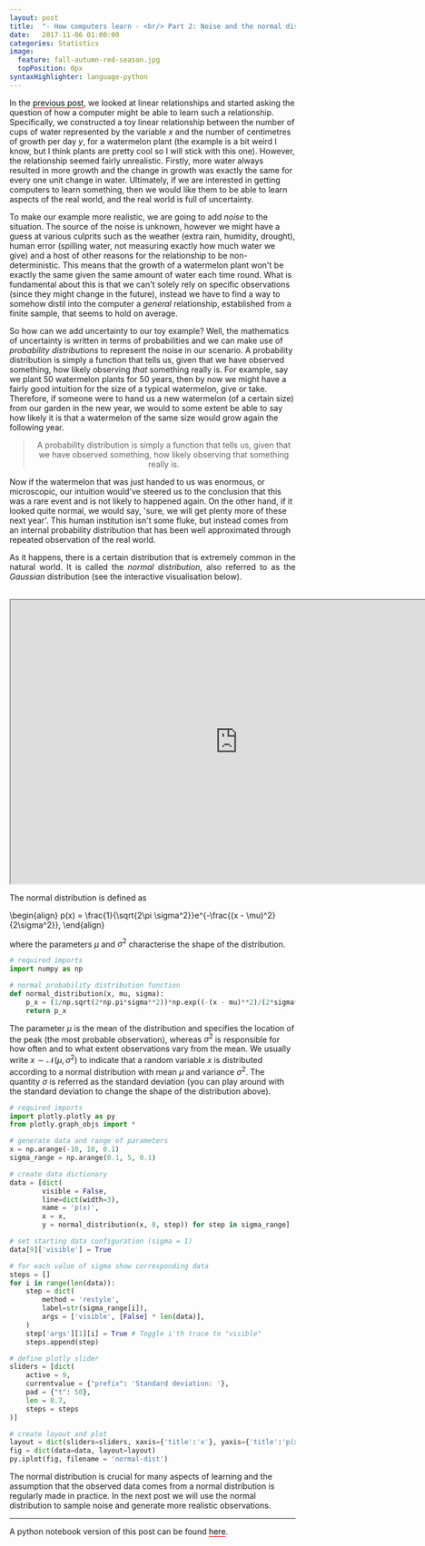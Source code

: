 ```yaml
---
layout: post
title:  "- How computers learn - <br/> Part 2: Noise and the normal distribution"
date:   2017-11-06 01:00:00
categories: Statistics
image:
  feature: fall-autumn-red-season.jpg
  topPosition: 0px
syntaxHighlighter: language-python
---
```


<p align='justify'>

In the <a href="{{ page.previous.url }}" style="text-decoration: none; border-bottom: 1px solid #ff0000; color: #000000;">previous post</a>, we looked at linear relationships and started asking the question of how a computer might be able to learn such a relationship. Specifically, we constructed a toy linear relationship between the number of cups of water represented by the variable $x$ and the number of centimetres of growth per day $y$, for a watermelon plant (the example is a bit weird I know, but I think plants are pretty cool so I will stick with this one). However, the relationship seemed fairly unrealistic. Firstly, more water always resulted in more growth and the change in growth was exactly the same for every one unit change in water.  Ultimately, if we are interested in getting computers to learn something, then we would like them to be able to learn aspects of the real world, and the real world is full of uncertainty. 

</p>

<p align='justify'>

To make our example more realistic, we are going to add <i>noise</i> to the situation. The source of the noise is unknown, however we might have a guess at various culprits such as the weather (extra rain, humidity, drought), human error (spilling water, not measuring exactly how much water we give) and a host of other reasons for the relationship to be non-deterministic. This means that the growth of a watermelon plant won't be exactly the same given the same amount of water each time round. What is fundamental about this is that we can't solely rely on specific observations (since they might change in the future), instead we have to find a way to somehow distil into the computer a <i>general</i> relationship, established from a finite sample, that seems to hold on average.

</p>

<p align='justify'>

So how can we add uncertainty to our toy example? Well, the mathematics of uncertainty is written in terms of probabilities and we can make use of <i>probability distributions</i> to represent the noise in our scenario. A probability distribution is simply a function that tells us, given that we have observed something, how likely observing <i>that</i> something really is. For example, say we plant $50$ watermelon plants for $50$ years, then by now we might have a fairly good intuition for the size of a typical watermelon, give or take. Therefore, if someone were to hand us a new watermelon (of a certain size) from our garden in the new year, we would to some extent be able to say how likely it is that a watermelon of the same size would grow again the following year. 

</p>

<center>
<blockquote class="u--startsWithDoubleQuote">A probability distribution is simply a function that tells us, given that we have observed something, how likely observing that something really is.</blockquote>
</center>


<p align="justify">

Now if the watermelon that was just handed to us was enormous, or microscopic, our intuition would've steered us to the conclusion that this was a rare event and is not likely to happened again. On the other hand, if it looked quite normal, we would say, 'sure, we will get plenty more of these next year'. This human institution isn't some fluke, but instead comes from an internal probability distribution that has been well approximated through repeated observation of the real world. 

</p>

<p align='justify'>
As it happens, there is a certain distribution that is extremely common in the natural world. It is called the <i>normal distribution</i>, also referred to as the <i>Gaussian</i> distribution (see the interactive visualisation below).
</p>

<br>

<center>
	<iframe src="https://plot.ly/~arnup/2.embed?showlink=false" seamless="seamless" scrolling="no" width="800px" height="500px"></iframe>	
</center>

<p>
The normal distribution is defined as

\begin{align}
    p(x) = \frac{1}{\sqrt{2\pi \sigma^2}}e^{-\frac{(x - \mu)^2}{2\sigma^2}},
\end{align}

where the parameters $\mu$ and $\sigma^2$ characterise the shape of the distribution. 
</p>


```python
# required imports
import numpy as np

# normal probability distribution function
def normal_distribution(x, mu, sigma):
    p_x = (1/np.sqrt(2*np.pi*sigma**2))*np.exp((-(x - mu)**2)/(2*sigma**2))
    return p_x
```

<p align="justify">

The parameter $\mu$ is the mean of the distribution and specifies the location of the peak (the most probable observation), whereas $\sigma^2$ is responsible for how often and to what extent observations vary from the mean. We usually write $x \sim \mathcal{N}(\mu, \sigma^2)$ to indicate that a random variable $x$ is distributed according to a normal distribution with mean $\mu$ and variance $\sigma^2$. The quantity $\sigma$ is referred as the standard deviation (you can play around with the standard deviation to change the shape of the distribution above).

</p>


```python
# required imports
import plotly.plotly as py
from plotly.graph_objs import *

# generate data and range of parameters
x = np.arange(-10, 10, 0.1)
sigma_range = np.arange(0.1, 5, 0.1)

# create data dictionary
data = [dict(
        visible = False,
        line=dict(width=3),
        name = 'p(x)',
        x = x,
        y = normal_distribution(x, 0, step)) for step in sigma_range]

# set starting data configuration (sigma = 1)
data[9]['visible'] = True

# for each value of sigma show corresponding data
steps = []
for i in range(len(data)):
    step = dict(
        method = 'restyle',
        label=str(sigma_range[i]),
        args = ['visible', [False] * len(data)],
    )
    step['args'][1][i] = True # Toggle i'th trace to "visible"
    steps.append(step)

# define plotly slider
sliders = [dict(
    active = 9,
    currentvalue = {"prefix": 'Standard deviation: '},
    pad = {"t": 50},
    len = 0.7,
    steps = steps
)]

# create layout and plot
layout = dict(sliders=sliders, xaxis={'title':'x'}, yaxis={'title':'p(x)'})
fig = dict(data=data, layout=layout)
py.iplot(fig, filename = 'normal-dist')
```

<p align="justify">
	
The normal distribution is crucial for many aspects of learning and the assumption that the observed data comes from a normal distribution is regularly made in practice. In the next post we will use the normal distribution to sample noise and generate more realistic observations.  

</p>

<hr>

<p>
A python notebook version of this post can be found <a href="https://github.com/arnupretorius/blog/blob/master/How%20computers%20learn/2_noise_and_normal_distribution/17_11_09_noise_and_normal_distribution.ipynb" style="text-decoration: none; border-bottom: 1px solid #ff0000; color: #000000;">here</a>.
</p>

